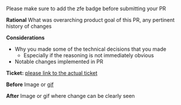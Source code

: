 Please make sure to add the zfe badge before submitting your PR

**Rational**
What was overarching product goal of this PR, any pertinent history of changes

**Considerations**
* Why you made some of the technical decisions that you made
  * Especially if the reasoning is not immediately obvious
* Notable changes implemented in PR

**Ticket:** [please link to the actual ticket](https://jira.atlassian.com/secure/Dashboard.jspa)

**Before**
Image or [gif](https://giphy.com/apps/giphycapture)

**After**
Image or gif where change can be clearly seen
